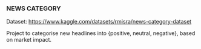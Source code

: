 ### NEWS CATEGORY

Dataset: https://www.kaggle.com/datasets/rmisra/news-category-dataset

Project to categorise new headlines into {positive, neutral, negative}, based on market impact.